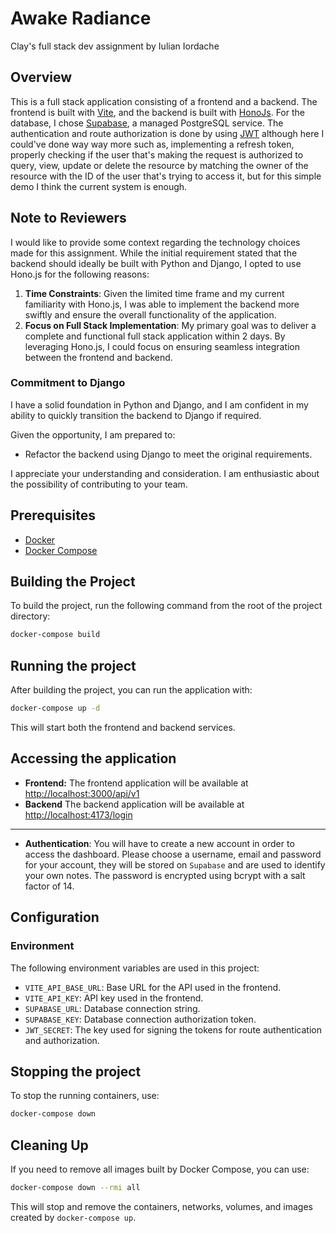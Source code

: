 # Awake Radiance

Clay's full stack dev assignment by Iulian Iordache

## Overview

This is a full stack application consisting of a frontend and a backend. The frontend is built with [Vite](https://vitejs.dev/), and the backend is built with [HonoJs](https://hono.dev/). For the database, I chose [Supabase](https://supabase.com/), a managed PostgreSQL service. The authentication and route authorization is done by using [JWT](https://jwt.io/) although here I could've done way way more such as, implementing a refresh token, properly checking if the user that's making the request is authorized to query, view, update or delete the resource by matching the owner of the resource with the ID of the user that's trying to access it, but for this simple demo I think the current system is enough.

## Note to Reviewers

I would like to provide some context regarding the technology choices made for this assignment. While the initial requirement stated that the backend should ideally be built with Python and Django, I opted to use Hono.js for the following reasons:

1. **Time Constraints**: Given the limited time frame and my current familiarity with Hono.js, I was able to implement the backend more swiftly and ensure the overall functionality of the application.
2. **Focus on Full Stack Implementation**: My primary goal was to deliver a complete and functional full stack application within 2 days. By leveraging Hono.js, I could focus on ensuring seamless integration between the frontend and backend.

### Commitment to Django

I have a solid foundation in Python and Django, and I am confident in my ability to quickly transition the backend to Django if required.

Given the opportunity, I am prepared to:

- Refactor the backend using Django to meet the original requirements.

I appreciate your understanding and consideration. I am enthusiastic about the possibility of contributing to your team.

## Prerequisites

- [Docker](https://www.docker.com/)
- [Docker Compose](https://docs.docker.com/compose/)

## Building the Project

To build the project, run the following command from the root of the project directory:

```sh
docker-compose build
```

## Running the project

After building the project, you can run the application with:

```sh
docker-compose up -d
```

This will start both the frontend and backend services.

## Accessing the application

- **Frontend:** The frontend application will be available at [http://localhost:3000/api/v1](http://localhost:3000/api/v1)
- **Backend** The backend application will be available at [http://localhost:4173/login](http://localhost:4173/login)

---

- **Authentication**: You will have to create a new account in order to access the dashboard. Please choose a username, email and password for your account, they will be stored on `Supabase` and are used to identify your own notes. The password is encrypted using bcrypt with a salt factor of 14.

## Configuration

### Environment

The following environment variables are used in this project:

- `VITE_API_BASE_URL`: Base URL for the API used in the frontend.
- `VITE_API_KEY`: API key used in the frontend.
- `SUPABASE_URL`: Database connection string.
- `SUPABASE_KEY`: Database connection authorization token.
- `JWT_SECRET`: The key used for signing the tokens for route authentication and authorization.

## Stopping the project

To stop the running containers, use:

```sh
docker-compose down
```

## Cleaning Up

If you need to remove all images built by Docker Compose, you can use:

```sh
docker-compose down --rmi all
```

This will stop and remove the containers, networks, volumes, and images created by `docker-compose up`.
